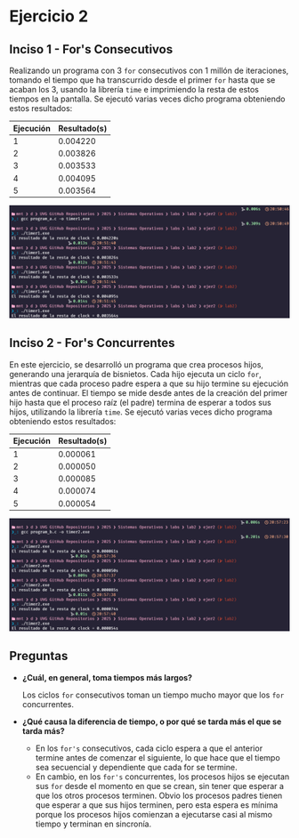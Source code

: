 # Ejercicio 2

## Inciso 1 - For's Consecutivos

Realizando un programa con 3 `for` consecutivos con 1 millón de iteraciones, tomando el tiempo que ha transcurrido desde el primer `for` hasta que se acaban los 3, usando la librería `time` e imprimiendo la resta de estos tiempos en la pantalla. Se ejecutó varias veces dicho programa obteniendo estos resultados:

| Ejecución | Resultado(s)  |
|-----------|---------------|
| 1         | 0.004220|
| 2         | 0.003826|
| 3         | 0.003533|
| 4         | 0.004095|
| 5         | 0.003564|

![Tiempos Consecutivos de Ejecución](../images/tiempos_cons_ejer2.png "Tiempos Consecutivos de Ejecución")

## Inciso 2 - For's Concurrentes

En este ejercicio, se desarrolló un programa que crea procesos hijos, generando una jerarquía de bisnietos. Cada hijo ejecuta un ciclo `for`, mientras que cada proceso padre espera a que su hijo termine su ejecución antes de continuar. El tiempo se mide desde antes de la creación del primer hijo hasta que el proceso raíz (el padre) termina de esperar a todos sus hijos, utilizando la librería `time`. Se ejecutó varias veces dicho programa obteniendo estos resultados:

| Ejecución | Resultado(s)  |
|-----------|------------|
| 1         | 0.000061|
| 2         | 0.000050|
| 3         | 0.000085|
| 4         | 0.000074|
| 5         | 0.000054|

![Tiempos Concurrentes de Ejecución](../images/tiempos_conc_ejer2.png "Tiempos Concurrentes de Ejecución")

## Preguntas

- **¿Cuál, en general, toma tiempos más largos?**

    Los ciclos `for` consecutivos toman un tiempo mucho mayor que los `for` concurrentes.

- **¿Qué causa la diferencia de tiempo, o por qué se tarda más el que se tarda más?**

  - En los `for's` consecutivos, cada ciclo espera a que el anterior termine antes de comenzar el siguiente, lo que hace que el tiempo sea secuencial y dependiente que cada for se termine.
  - En cambio, en los `for's` concurrentes, los procesos hijos se ejecutan sus `for` desde el momento en que se crean, sin tener que esperar a que los otros procesos terminen. Obvio los procesos padres tienen que esperar a que sus hijos terminen, pero esta espera es mínima porque los procesos hijos comienzan a ejecutarse casi al mismo tiempo y terminan en sincronía.
